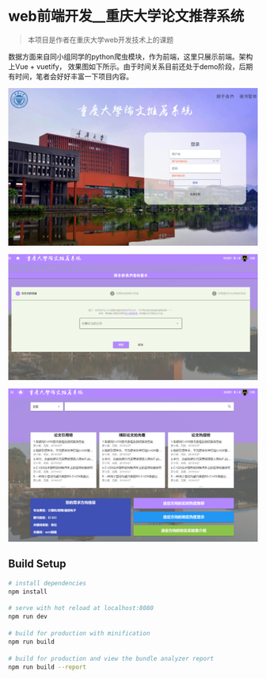 # web前端开发__重庆大学论文推荐系统

> 本项目是作者在重庆大学web开发技术上的课题

数据方面来自同小组同学的python爬虫模块，作为前端，这里只展示前端。架构上Vue + vuetify， 效果图如下所示。由于时间关系目前还处于demo阶段，后期有时间，笔者会好好丰富一下项目内容。

![](/src/assets/cover.png)

![](/src/assets/cover2.png)

![](/src/assets/cover3.png)



## Build Setup

``` bash
# install dependencies
npm install

# serve with hot reload at localhost:8080
npm run dev

# build for production with minification
npm run build

# build for production and view the bundle analyzer report
npm run build --report
```


